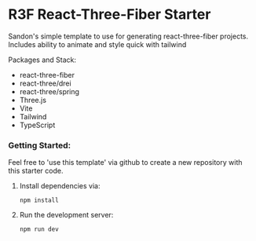 # R3F React-Three-Fiber Starter

Sandon's simple template to use for generating react-three-fiber projects.
Includes ability to animate and style quick with tailwind

Packages and Stack:

- react-three-fiber
- react-three/drei
- react-three/spring
- Three.js
- Vite
- Tailwind
- TypeScript

### Getting Started:

Feel free to 'use this template' via github to create a new repository with this starter code.

1. Install dependencies via:
   ```
   npm install
   ```
2. Run the development server:
   ```
   npm run dev
   ```
